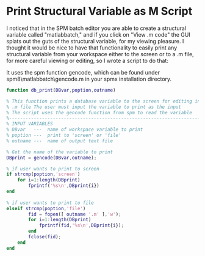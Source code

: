 # Print Structural Variable as M Script

I noticed that in the SPM batch editor you are able to create a structural variable called "matlabbatch," and if you click on "View .m code" the GUI splats out the guts of the structural variable, for my viewing pleasure.  I thought it would be nice to have that functionality to easily print any structural variable from your workspace either to the screen or to a .m file, for more careful viewing or editing, so I wrote a script to do that:

It uses the spm function gencode, which can be found under spm8\matlabbatch\gencode.m in your spmx installation directory.

```matlab
function db_print(DBvar,poption,outname)

% This function prints a database variable to the screen for editing in a
% .m file The user must input the variable to print as the input
% The script uses the gencode function from spm to read the variable
%--------------------------------------------------------------------------
% INPUT VARIABLES
% DBvar   ---  name of workspace variable to print
% poption ---  print to 'screen' or 'file'
% outname ---  name of output text file

% Get the name of the variable to print
DBprint = gencode(DBvar,outname);

% if user wants to print to screen
if strcmp(poption,'screen')
    for i=1:length(DBprint)
        fprintf('%s\n',DBprint{i})
end
    
% if user wants to print to file
elseif strcmp(poption,'file')
        fid = fopen([ outname '.m' ],'w');
        for i=1:length(DBprint)
            fprintf(fid,'%s\n',DBprint{i});
        end 
        fclose(fid);
    end
end
```
